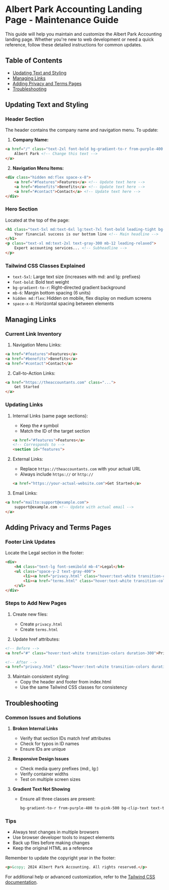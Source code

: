 # Albert Park Accounting Landing Page - Maintenance Guide

This guide will help you maintain and customize the Albert Park Accounting landing page. Whether you're new to web development or need a quick reference, follow these detailed instructions for common updates.

## Table of Contents
- [Updating Text and Styling](#updating-text-and-styling)
- [Managing Links](#managing-links)
- [Adding Privacy and Terms Pages](#adding-privacy-and-terms-pages)
- [Troubleshooting](#troubleshooting)

## Updating Text and Styling

### Header Section
The header contains the company name and navigation menu. To update:

1. **Company Name:**
```html
<a href="/" class="text-2xl font-bold bg-gradient-to-r from-purple-400 to-pink-500 bg-clip-text text-transparent">
    Albert Park <!-- Change this text -->
</a>
```

2. **Navigation Menu Items:**
```html
<div class="hidden md:flex space-x-8">
    <a href="#features">Features</a> <!-- Update text here -->
    <a href="#benefits">Benefits</a> <!-- Update text here -->
    <a href="#contact">Contact</a> <!-- Update text here -->
</div>
```

### Hero Section
Located at the top of the page:

```html
<h1 class="text-5xl md:text-6xl lg:text-7xl font-bold leading-tight bg-gradient-to-r from-purple-400 to-pink-500 bg-clip-text text-transparent mb-6">
    Your financial success is our bottom line <!-- Main headline -->
</h1>
<p class="text-xl md:text-2xl text-gray-300 mb-12 leading-relaxed">
    Expert accounting services... <!-- Subheadline -->
</p>
```

### Tailwind CSS Classes Explained
- `text-5xl`: Large text size (increases with md: and lg: prefixes)
- `font-bold`: Bold text weight
- `bg-gradient-to-r`: Right-directed gradient background
- `mb-6`: Margin bottom spacing (6 units)
- `hidden md:flex`: Hidden on mobile, flex display on medium screens
- `space-x-8`: Horizontal spacing between elements

## Managing Links

### Current Link Inventory
1. Navigation Menu Links:
```html
<a href="#features">Features</a>
<a href="#benefits">Benefits</a>
<a href="#contact">Contact</a>
```

2. Call-to-Action Links:
```html
<a href="https://theaccountants.com" class="...">
    Get Started
</a>
```

### Updating Links
1. Internal Links (same page sections):
   - Keep the `#` symbol
   - Match the ID of the target section
   ```html
   <a href="#features">Features</a>
   <!-- Corresponds to -->
   <section id="features">
   ```

2. External Links:
   - Replace `https://theaccountants.com` with your actual URL
   - Always include `https://` or `http://`
   ```html
   <a href="https://your-actual-website.com">Get Started</a>
   ```

3. Email Links:
```html
<a href="mailto:support@example.com">
    support@example.com <!-- Update with actual email -->
</a>
```

## Adding Privacy and Terms Pages

### Footer Link Updates
Locate the Legal section in the footer:

```html
<div>
    <h4 class="text-lg font-semibold mb-4">Legal</h4>
    <ul class="space-y-2 text-gray-400">
        <li><a href="privacy.html" class="hover:text-white transition-colors duration-300">Privacy Policy</a></li>
        <li><a href="terms.html" class="hover:text-white transition-colors duration-300">Terms of Service</a></li>
    </ul>
</div>
```

### Steps to Add New Pages
1. Create new files:
   - Create `privacy.html`
   - Create `terms.html`

2. Update href attributes:
```html
<!-- Before -->
<a href="#" class="hover:text-white transition-colors duration-300">Privacy Policy</a>

<!-- After -->
<a href="privacy.html" class="hover:text-white transition-colors duration-300">Privacy Policy</a>
```

3. Maintain consistent styling:
   - Copy the header and footer from index.html
   - Use the same Tailwind CSS classes for consistency

## Troubleshooting

### Common Issues and Solutions

1. **Broken Internal Links**
   - Verify that section IDs match href attributes
   - Check for typos in ID names
   - Ensure IDs are unique

2. **Responsive Design Issues**
   - Check media query prefixes (md:, lg:)
   - Verify container widths
   - Test on multiple screen sizes

3. **Gradient Text Not Showing**
   - Ensure all three classes are present:
     ```html
     bg-gradient-to-r from-purple-400 to-pink-500 bg-clip-text text-transparent
     ```

### Tips
- Always test changes in multiple browsers
- Use browser developer tools to inspect elements
- Back up files before making changes
- Keep the original HTML as a reference

Remember to update the copyright year in the footer:
```html
<p>&copy; 2024 Albert Park Accounting. All rights reserved.</p>
```

For additional help or advanced customization, refer to the [Tailwind CSS documentation](https://tailwindcss.com/docs).